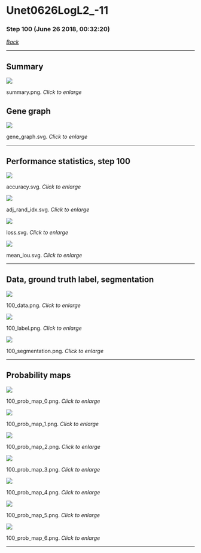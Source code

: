 # Unet0626LogL2_-11

### Step 100 (June 26 2018, 00:32:20)

[_Back_](..)

---

## Summary

<div class="images"><a href="media/summary.png"><img  src="media/summary.png" align="center"></a><p>summary.png. <i>Click to enlarge</i></p></div>

## Gene graph

<div class="images"><a href="media/gene_graph.svg"><img  src="media/gene_graph.svg" align="center"></a><p>gene_graph.svg. <i>Click to enlarge</i></p></div>

---

## Performance statistics, step 100

<div class="images"><a href="media/accuracy.svg"><img class="mini" src="media/accuracy.svg" align="center"></a><p>accuracy.svg. <i>Click to enlarge</i></p></div>
<div class="images"><a href="media/adj_rand_idx.svg"><img class="mini" src="media/adj_rand_idx.svg" align="center"></a><p>adj_rand_idx.svg. <i>Click to enlarge</i></p></div>
<div class="images"><a href="media/loss.svg"><img class="mini" src="media/loss.svg" align="center"></a><p>loss.svg. <i>Click to enlarge</i></p></div>
<div class="images"><a href="media/mean_iou.svg"><img class="mini" src="media/mean_iou.svg" align="center"></a><p>mean_iou.svg. <i>Click to enlarge</i></p></div>

---

## Data, ground truth label, segmentation

<div class="images"><a href="media/100_data.png"><img class="mini" src="media/100_data.png" align="center"></a><p>100_data.png. <i>Click to enlarge</i></p></div>
<div class="images"><a href="media/100_label.png"><img class="mini" src="media/100_label.png" align="center"></a><p>100_label.png. <i>Click to enlarge</i></p></div>
<div class="images"><a href="media/100_segmentation.png"><img class="mini" src="media/100_segmentation.png" align="center"></a><p>100_segmentation.png. <i>Click to enlarge</i></p></div>

---

## Probability maps

<div class="images"><a href="media/100_prob_map_0.png"><img class="mini" src="media/100_prob_map_0.png" align="center"></a><p>100_prob_map_0.png. <i>Click to enlarge</i></p></div>
<div class="images"><a href="media/100_prob_map_1.png"><img class="mini" src="media/100_prob_map_1.png" align="center"></a><p>100_prob_map_1.png. <i>Click to enlarge</i></p></div>
<div class="images"><a href="media/100_prob_map_2.png"><img class="mini" src="media/100_prob_map_2.png" align="center"></a><p>100_prob_map_2.png. <i>Click to enlarge</i></p></div>
<div class="images"><a href="media/100_prob_map_3.png"><img class="mini" src="media/100_prob_map_3.png" align="center"></a><p>100_prob_map_3.png. <i>Click to enlarge</i></p></div>
<div class="images"><a href="media/100_prob_map_4.png"><img class="mini" src="media/100_prob_map_4.png" align="center"></a><p>100_prob_map_4.png. <i>Click to enlarge</i></p></div>
<div class="images"><a href="media/100_prob_map_5.png"><img class="mini" src="media/100_prob_map_5.png" align="center"></a><p>100_prob_map_5.png. <i>Click to enlarge</i></p></div>
<div class="images"><a href="media/100_prob_map_6.png"><img class="mini" src="media/100_prob_map_6.png" align="center"></a><p>100_prob_map_6.png. <i>Click to enlarge</i></p></div>

---


